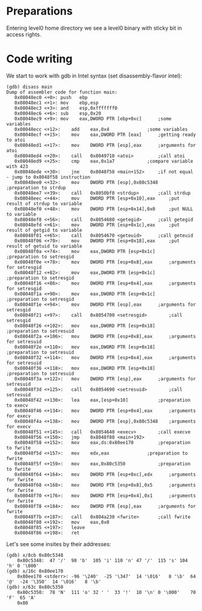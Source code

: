 # Preparations

Entering level0 home directory we see a level0 binary with sticky bit in access rights.

# Code writing

We start to work with gdb in Intel syntax (set disassembly-flavor intel):

	(gdb) disass main
	Dump of assembler code for function main:
	   0x08048ec0 <+0>:	push   ebp
	   0x08048ec1 <+1>:	mov    ebp,esp
	   0x08048ec3 <+3>:	and    esp,0xfffffff0
	   0x08048ec6 <+6>:	sub    esp,0x20
	   0x08048ec9 <+9>:	mov    eax,DWORD PTR [ebp+0xc]		;some variables
	   0x08048ecc <+12>:	add    eax,0x4				;some variables
	   0x08048ecf <+15>:	mov    eax,DWORD PTR [eax]		;getting ready to atoi
	   0x08048ed1 <+17>:	mov    DWORD PTR [esp],eax		;arguments for atoi
	   0x08048ed4 <+20>:	call   0x8049710 <atoi>			;call atoi
	   0x08048ed9 <+25>:	cmp    eax,0x1a7			;compare variable with 423
	   0x08048ede <+30>:	jne    0x8048f58 <main+152>		;if not equal - jump to 0x8048f58 instruction
	   0x08048ee0 <+32>:	mov    DWORD PTR [esp],0x80c5348	;preparation to strdup
	   0x08048ee7 <+39>:	call   0x8050bf0 <strdup>		;call strdup
	   0x08048eec <+44>:	mov    DWORD PTR [esp+0x10],eax		;put result of strdup to variable
	   0x08048ef0 <+48>:	mov    DWORD PTR [esp+0x14],0x0		;put NULL to variable
	   0x08048ef8 <+56>:	call   0x8054680 <getegid>		;call getegid
	   0x08048efd <+61>:	mov    DWORD PTR [esp+0x1c],eax		;put result of getgid to variable
	   0x08048f01 <+65>:	call   0x8054670 <geteuid>		;call geteuid
	   0x08048f06 <+70>:	mov    DWORD PTR [esp+0x18],eax		;put result of getuid to variable
	   0x08048f0a <+74>:	mov    eax,DWORD PTR [esp+0x1c]		;preparation to setresgid
	   0x08048f0e <+78>:	mov    DWORD PTR [esp+0x8],eax		;arguments for setresgid
	   0x08048f12 <+82>:	mov    eax,DWORD PTR [esp+0x1c]		;preparation to setresgid
	   0x08048f16 <+86>:	mov    DWORD PTR [esp+0x4],eax		;arguments for setresgid
	   0x08048f1a <+90>:	mov    eax,DWORD PTR [esp+0x1c]		;preparation to setresgid
	   0x08048f1e <+94>:	mov    DWORD PTR [esp],eax		;arguments for setresgid
	   0x08048f21 <+97>:	call   0x8054700 <setresgid>		;call setresgid
	   0x08048f26 <+102>:	mov    eax,DWORD PTR [esp+0x18]		;preparation to setresuid
	   0x08048f2a <+106>:	mov    DWORD PTR [esp+0x8],eax		;arguments for setresuid
	   0x08048f2e <+110>:	mov    eax,DWORD PTR [esp+0x18]		;preparation to setresuid
	   0x08048f32 <+114>:	mov    DWORD PTR [esp+0x4],eax		;arguments for setresuid
	   0x08048f36 <+118>:	mov    eax,DWORD PTR [esp+0x18]		;preparation to setresuid
	   0x08048f3a <+122>:	mov    DWORD PTR [esp],eax		;arguments for setresuid
	   0x08048f3d <+125>:	call   0x8054690 <setresuid>		;call setresuid
	   0x08048f42 <+130>:	lea    eax,[esp+0x10]			;preparation to execv
	   0x08048f46 <+134>:	mov    DWORD PTR [esp+0x4],eax		;arguments for execv
	   0x08048f4a <+138>:	mov    DWORD PTR [esp],0x80c5348	;arguments for execv
	   0x08048f51 <+145>:	call   0x8054640 <execv>		;call execve
	   0x08048f56 <+150>:	jmp    0x8048f80 <main+192>
	   0x08048f58 <+152>:	mov    eax,ds:0x80ee170			;preparation to fwrite
	   0x08048f5d <+157>:	mov    edx,eax				;preparation to fwrite
	   0x08048f5f <+159>:	mov    eax,0x80c5350			;preparation to fwrite
	   0x08048f64 <+164>:	mov    DWORD PTR [esp+0xc],edx		;arguments for fwrite
	   0x08048f68 <+168>:	mov    DWORD PTR [esp+0x8],0x5		;arguments for fwrite
	   0x08048f70 <+176>:	mov    DWORD PTR [esp+0x4],0x1		;arguments for fwrite
	   0x08048f78 <+184>:	mov    DWORD PTR [esp],eax		;arguments for fwrite
	   0x08048f7b <+187>:	call   0x804a230 <fwrite>		;call fwrite
	   0x08048f80 <+192>:	mov    eax,0x0
	   0x08048f85 <+197>:	leave
	   0x08048f86 <+198>:	ret

Let's see some insites by their addresses:

	(gdb) x/8cb 0x80c5348
		0x80c5348:	47 '/'	98 'b'	105 'i'	110 'n'	47 '/'	115 's'	104 'h'	0 '\000'
	(gdb) x/16c 0x80ee170
		0x80ee170 <stderr>:	-96 '\240'	-25 '\347'	14 '\016'	8 '\b'	64 '@'	-24 '\350'	14 '\016'	8 '\b'
	(gdb) x/63c 0x80c5350
		0x80c5350:	78 'N'	111 'o'	32 ' '	33 '!'	10 '\n'	0 '\000'	70 'F'	65 'A'
		0x80
